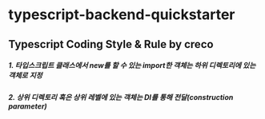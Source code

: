 # typescript-backend-quickstarter

## Typescript Coding Style & Rule by creco

##### 1. 타입스크립트 클래스에서 new를 할 수 있는 import한 객체는 하위 디렉토리에 있는 객체로 지정

##### 2. 상위 디렉토리 혹은 상위 레벨에 있는 객체는 DI를 통해 전달(construction parameter)
